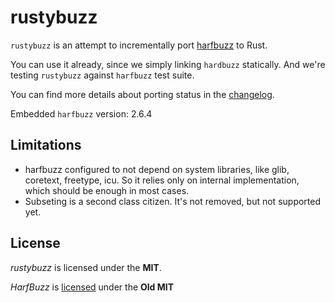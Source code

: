 # rustybuzz

`rustybuzz` is an attempt to incrementally port [harfbuzz](https://github.com/harfbuzz/harfbuzz) to Rust.

You can use it already, since we simply linking `hardbuzz` statically.
And we're testing `rustybuzz` against `harfbuzz` test suite.

You can find more details about porting status in the [changelog](./CHANGELOG.md).

Embedded `harfbuzz` version: 2.6.4

## Limitations

- harfbuzz configured to not depend on system libraries, like glib, coretext, freetype, icu.
  So it relies only on internal implementation, which should be enough in most cases.
- Subseting is a second class citizen. It's not removed, but not supported yet.

## License

*rustybuzz* is licensed under the **MIT**.

*HarfBuzz* is [licensed](https://github.com/harfbuzz/harfbuzz/blob/master/COPYING) under the **Old MIT**

